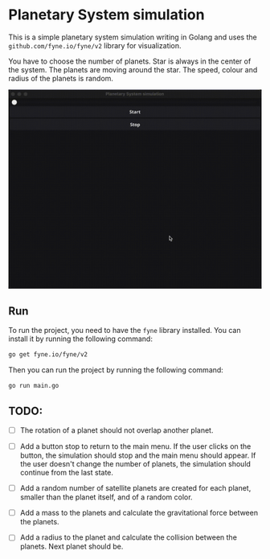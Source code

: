 # Planetary System simulation
This is a simple planetary system simulation writing in Golang and uses the `github.com/fyne.io/fyne/v2` library for visualization. 

You have to choose the number of planets. Star is always in the center of the system.
The planets are moving around the star. The speed, colour and radius of the planets is random.

![space](assets/space.gif)

## Run
To run the project, you need to have the `fyne` library installed.
You can install it by running the following command:
```bash
go get fyne.io/fyne/v2
```
Then you can run the project by running the following command:
```bash
go run main.go
```

## TODO:
- [ ] The rotation of a planet should not overlap another planet.
- [ ] Add a button stop to return to the main menu. If the user clicks on the button, the simulation should stop and the main menu should appear. If the user doesn't change the number of planets, the simulation should continue from the last state.
- [ ] Add a random number of satellite planets are created for each planet, smaller than the planet itself, and of a random color.
- [ ] Add a mass to the planets and calculate the gravitational force between the planets.
- [ ] Add a radius to the planet and calculate the collision between the planets. Next planet should be.

